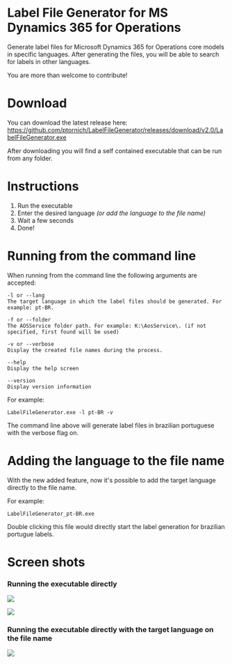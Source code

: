 # Label File Generator for MS Dynamics 365 for Operations
Generate label files for Microsoft Dynamics 365 for Operations core models in specific languages. After generating the files, you will be able to search for labels in other languages.

You are more than welcome to contribute!

# Download
You can download the latest release here: https://github.com/ptornich/LabelFileGenerator/releases/download/v2.0/LabelFileGenerator.exe

After downloading you will find a self contained executable that can be run from any folder.

# Instructions
1) Run the executable
2) Enter the desired language *(or add the language to the file name)*
3) Wait a few seconds
4) Done!

# Running from the command line
When running from the command line the following arguments are accepted:

```
-l or --lang
The target language in which the label files should be generated. For example: pt-BR.

-f or --folder
The AOSService folder path. For example: K:\AosService\. (if not specified, first found will be used)

-v or --verbose
Display the created file names during the process.

--help
Display the help screen

--version
Display version information
```

For example:
```
LabelFileGenerator.exe -l pt-BR -v
```

The command line above will generate label files in brazilian portuguese with the verbose flag on.

# Adding the language to the file name
With the new added feature, now it's possible to add the target language directly to the file name.

For example:
```
LabelFileGenerator_pt-BR.exe
```

Double clicking this file would directly start the label generation for brazilian portugue labels.

# Screen shots

### Running the executable directly
![](https://github.com/ptornich/LabelFileGenerator/blob/master/Screenshots/Screen%20Shot%2001.png)

![](https://github.com/ptornich/LabelFileGenerator/blob/master/Screenshots/Screen%20Shot%2002.png)


### Running the executable directly with the target language on the file name
![](https://github.com/ptornich/LabelFileGenerator/blob/master/Screenshots/Screen%20Shot%2003.png)
